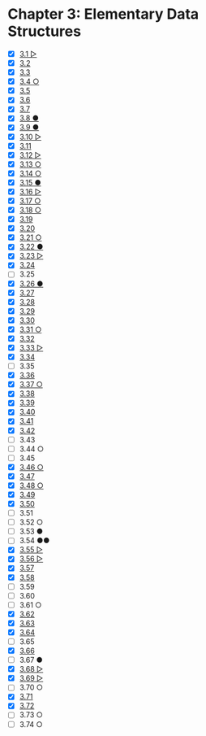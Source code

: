# Chapter 3: Elementary Data Structures

- [x] [3.1 ▷](./ex.3.1.cpp)
- [x] [3.2](./ex.3.2.md)
- [x] [3.3](./ex.3.3.md)
- [x] [3.4 ○](./ex.3.4.md)
- [x] [3.5](./ex.3.5.md)
- [x] [3.6](./ex.3.6.cpp)
- [x] [3.7](./ex.3.7.cpp)
- [x] [3.8 ●](./ex.3.8.cpp)
- [x] [3.9 ●](./ex.3.9.cpp)
- [x] [3.10 ▷](./ex.3.10.md)
- [x] [3.11](./ex.3.11.md)
- [x] [3.12 ▷](./ex.3.12.md)
- [x] [3.13 ○](./ex.3.13.md)
- [x] [3.14 ○](./ex.3.14.md)
- [x] [3.15 ●](./ex.3.15.md)
- [x] [3.16 ▷](./ex.3.16.cpp)
- [x] [3.17 ○](./ex.3.17.cpp)
- [x] [3.18 ○](./ex.3.18.cpp)
- [x] [3.19](./ex.3.19.cpp)
- [x] [3.20](./ex.3.20.cpp)
- [x] [3.21 ○](./ex.3.21.cpp)
- [x] [3.22 ●](./ex.3.22.cpp)
- [x] [3.23 ▷](./ex.3.23.cpp)
- [x] [3.24](./ex.3.24.cpp)
- [ ] 3.25
- [x] [3.26 ●](./ex.3.26.cpp)
- [x] [3.27](./ex.3.27.cpp)
- [x] [3.28](./ex.3.28.md)
- [x] [3.29](./ex.3.29.md)
- [x] [3.30](./ex.3.30.md)
- [x] [3.31 ○](./ex.3.31.md)
- [x] [3.32](./ex.3.32.cpp)
- [x] [3.33 ▷](./ex.3.33.cpp)
- [x] [3.34](./ex.3.34.cpp)
- [ ] 3.35
- [x] [3.36](./ex.3.36.cpp)
- [x] [3.37 ○](./ex.3.37.cpp)
- [x] [3.38](./ex.3.38.cpp)
- [x] [3.39](./ex.3.39.cpp)
- [x] [3.40](./ex.3.40.cpp)
- [x] [3.41](./ex.3.41.cpp)
- [x] [3.42](./ex.3.42.cpp)
- [ ] 3.43
- [ ] 3.44 ○
- [ ] 3.45
- [x] [3.46 ○](./ex.3.46.cpp)
- [x] [3.47](./ex.3.47.cpp)
- [x] [3.48 ○](./ex.3.48.cpp)
- [x] [3.49](./ex.3.49.cpp)
- [x] [3.50](./ex.3.50.md)
- [ ] 3.51
- [ ] 3.52 ○
- [ ] 3.53 ●
- [ ] 3.54 ●●
- [x] [3.55 ▷](./ex.3.55.cpp)
- [x] [3.56 ▷](./ex.3.56.cpp)
- [x] [3.57](./ex.3.57.cpp)
- [x] [3.58](./ex.3.58.cpp)
- [ ] 3.59
- [ ] 3.60
- [ ] 3.61 ○
- [x] [3.62](./ex.3.62.cpp)
- [x] [3.63](./ex.3.63.cpp)
- [x] [3.64](./ex.3.64.cpp)
- [ ] 3.65
- [x] [3.66](./ex.3.66.cpp)
- [ ] 3.67 ●
- [x] [3.68 ▷](./ex.3.68.md)
- [x] [3.69 ▷](./ex.3.69.md)
- [ ] 3.70 ○
- [x] [3.71](./ex.3.71.cpp)
- [x] [3.72](./ex.3.72.cpp)
- [ ] 3.73 ○
- [ ] 3.74 ○
